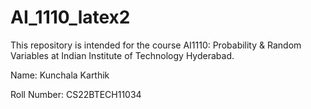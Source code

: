 # AI_1110_latex2
This repository is intended for the course AI1110: Probability &amp; Random Variables at Indian Institute of Technology Hyderabad.

Name: Kunchala Karthik

Roll Number: CS22BTECH11034
